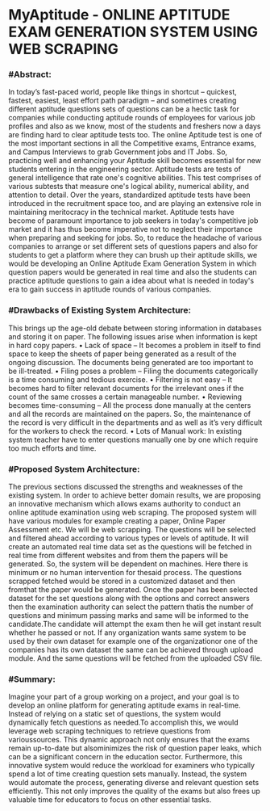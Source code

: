 # MyAptitude - ONLINE APTITUDE EXAM GENERATION SYSTEM USING WEB SCRAPING

<h3>#Abstract:</h3>
In today’s fast-paced world, people like things in shortcut – quickest, fastest, easiest, least effort
path paradigm – and sometimes creating different aptitude questions sets of questions can be a hectic
task for companies while conducting aptitude rounds of employees for various job profiles and also
as we know, most of the students and freshers now a days are finding hard to clear aptitude tests too.
The online Aptitude test is one of the most important sections in all the Competitive exams, Entrance
exams, and Campus Interviews to grab Government jobs and IT Jobs. So, practicing well and
enhancing your Aptitude skill becomes essential for new students entering in the engineering sector.
Aptitude tests are tests of general intelligence that rate one's cognitive abilities. This test comprises
of various subtests that measure one's logical ability, numerical ability, and attention to detail. Over
the years, standardized aptitude tests have been introduced in the recruitment space too, and are
playing an extensive role in maintaining meritocracy in the technical market. Aptitude tests have
become of paramount importance to job seekers in today's competitive job market and it has thus
become imperative not to neglect their importance when preparing and seeking for jobs.
So, to reduce the headache of various companies to arrange or set different sets of questions papers
and also for students to get a platform where they can brush up their aptitude skills, we would be
developing an Online Aptitude Exam Generation System in which question papers would be
generated in real time and also the students can practice aptitude questions to gain a idea about what
is needed in today's era to gain success in aptitude rounds of various companies.

<h3>#Drawbacks of Existing System Architecture:</h3>
This brings up the age-old debate between storing information in databases and storing it on paper.
The following issues arise when information is kept in hard copy papers.
• Lack of space – It becomes a problem in itself to find space to keep the sheets of paper being
generated as a result of the ongoing discussion. The documents being generated are too
important to be ill-treated.
• Filing poses a problem – Filing the documents categorically is a time consuming and tedious
exercise.
• Filtering is not easy – It becomes hard to filter relevant documents for the irrelevant ones if the
count of the same crosses a certain manageable number.
• Reviewing becomes time-consuming – All the process done manually at the centers and all the
records are maintained on the papers. So, the maintenance of the record is very difficult in the
departments and as well as it’s very difficult for the workers to check the record.
• Lots of Manual work: In existing system teacher have to enter questions manually one by one
which require too much efforts and time.

<h3>#Proposed System Architecture:</h3>
The previous sections discussed the strengths and weaknesses of the existing system. In order to
achieve better domain results, we are proposing an innovative mechanism which allows exams
authority to conduct an online aptitude examination using web scraping. The proposed system will
have various modules for example creating a paper, Online Paper Assessment etc. We will be web
scrapping. The questions will be selected and filtered ahead according to various types or levels of
aptitude. It will create an automated real time data set as the questions will be fetched in real time
from different websites and from them the papers will be generated. So, the system will be dependent
on machines. Here there is minimum or no human intervention for thesaid process. The questions
scrapped fetched would be stored in a customized dataset and then fromthat the paper would be
generated. Once the paper has been selected dataset for the set questions along with the options and
correct answers then the examination authority can select the pattern thatis the number of questions
and minimum passing marks and same will be informed to the candidate.The candidate will attempt
the exam then he will get instant result whether he passed or not. If any organization wants same
system to be used by their own dataset for example one of the organizationor one of the companies
has its own dataset the same can be achieved through upload module. And the same questions will
be fetched from the uploaded CSV file.

<h3>#Summary:</h3>
Imagine your part of a group working on a project, and your goal is to develop an online platform for 
generating aptitude exams in real-time. Instead of relying on a static set of questions, the system 
would dynamically fetch questions as needed.To accomplish this, we would leverage web scraping 
techniques to retrieve questions from varioussources. This dynamic approach not only ensures that 
the exams remain up-to-date but alsominimizes the risk of question paper leaks, which can be a 
significant concern in the education sector. Furthermore, this innovative system would reduce the 
workload for examiners who typically spend a lot of time creating question sets manually. Instead, the 
system would automate the process, generating diverse and relevant question sets efficiently. This not
only improves the quality of the exams but also frees up valuable time for educators to focus on other 
essential tasks.
